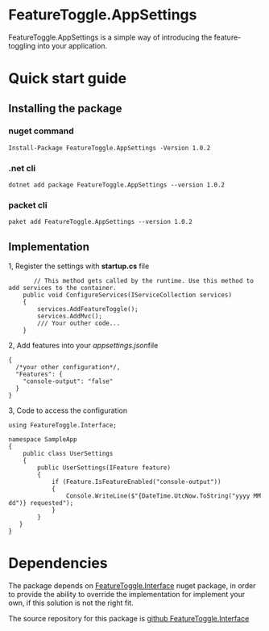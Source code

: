 # FeatureToggle.AppSettings

FeatureToggle.AppSettings is a simple way of introducing the feature-toggling into your application.

# Quick start guide

## Installing the package

### nuget command

    Install-Package FeatureToggle.AppSettings -Version 1.0.2

###  .net cli

    dotnet add package FeatureToggle.AppSettings --version 1.0.2
    
### packet cli

    paket add FeatureToggle.AppSettings --version 1.0.2

## Implementation

 1, Register the settings with **startup.cs** file

           // This method gets called by the runtime. Use this method to add services to the container.
        public void ConfigureServices(IServiceCollection services)
        {
            services.AddFeatureToggle();
            services.AddMvc();
            /// Your outher code...
        }

2, Add features into your *appsettings.json*file

    {
      /*your other configuration*/,
      "Features": {
        "console-output": "false"
      }
    }

3, Code to access the configuration


    using FeatureToggle.Interface;
    
    namespace SampleApp
    {
        public class UserSettings
        {
	        public UserSettings(IFeature feature)
            {
                if (Feature.IsFeatureEnabled("console-output"))
                {
                    Console.WriteLine($"{DateTime.UtcNow.ToString("yyyy MM dd")} requested");
                }
            }
       }
    }




# Dependencies
The package depends on [FeatureToggle.Interface](https://www.nuget.org/packages/FeatureToggle.Interface/)  nuget package, in order to provide the ability to override the implementation for implement your own, if this solution is not the right fit.

The source repository for this package is [github FeatureToggle.Interface ](https://github.com/cpoDesign/FeatureToggle.Interface)

